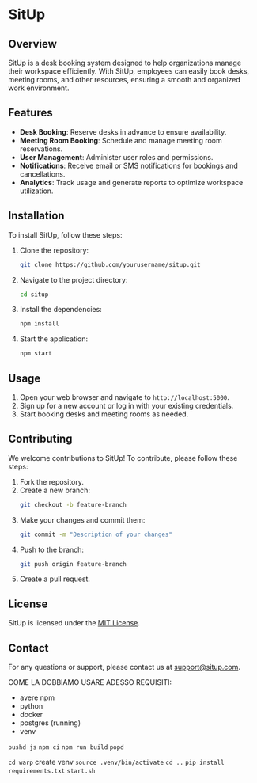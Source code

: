 # SitUp

## Overview
SitUp is a desk booking system designed to help organizations manage their workspace efficiently. With SitUp, employees can easily book desks, meeting rooms, and other resources, ensuring a smooth and organized work environment.

## Features
- **Desk Booking**: Reserve desks in advance to ensure availability.
- **Meeting Room Booking**: Schedule and manage meeting room reservations.
- **User Management**: Administer user roles and permissions.
- **Notifications**: Receive email or SMS notifications for bookings and cancellations.
- **Analytics**: Track usage and generate reports to optimize workspace utilization.

## Installation
To install SitUp, follow these steps:

1. Clone the repository:
    ```bash
    git clone https://github.com/yourusername/situp.git
    ```
2. Navigate to the project directory:
    ```bash
    cd situp
    ```
3. Install the dependencies:
    ```bash
    npm install
    ```
4. Start the application:
    ```bash
    npm start
    ```

## Usage
1. Open your web browser and navigate to `http://localhost:5000`.
2. Sign up for a new account or log in with your existing credentials.
3. Start booking desks and meeting rooms as needed.

## Contributing
We welcome contributions to SitUp! To contribute, please follow these steps:

1. Fork the repository.
2. Create a new branch:
    ```bash
    git checkout -b feature-branch
    ```
3. Make your changes and commit them:
    ```bash
    git commit -m "Description of your changes"
    ```
4. Push to the branch:
    ```bash
    git push origin feature-branch
    ```
5. Create a pull request.

## License
SitUp is licensed under the [MIT License](LICENSE).

## Contact
For any questions or support, please contact us at support@situp.com.


COME LA DOBBIAMO USARE ADESSO
REQUISITI:
- avere npm
- python
- docker
- postgres (running)
- venv


``pushd js``
``npm ci``
``npm run build``
``popd``

``cd warp``
create venv
``source .venv/bin/activate``
``cd ..``
``pip install requirements.txt``
``start.sh``